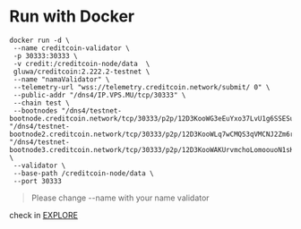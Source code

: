 # Run with Docker

```
docker run -d \
 --name creditcoin-validator \
 -p 30333:30333 \
 -v credit:/creditcoin-node/data  \
 gluwa/creditcoin:2.222.2-testnet \
 --name "namaValidator" \
 --telemetry-url "wss://telemetry.creditcoin.network/submit/ 0" \
 --public-addr "/dns4/IP.VPS.MU/tcp/30333" \
 --chain test \
 --bootnodes "/dns4/testnet-bootnode.creditcoin.network/tcp/30333/p2p/12D3KooWG3eEuYxo37LvU1g6SSESu4i9TQ8FrZmJcjvdys7eA3cH" "/dns4/testnet-bootnode2.creditcoin.network/tcp/30333/p2p/12D3KooWLq7wCMQS3qVMCNJ2Zm6rYuYh74cM99i9Tm8PMdqJPDzb" "/dns4/testnet-bootnode3.creditcoin.network/tcp/30333/p2p/12D3KooWAKUrvmchoLomoouoN1sKfF9kq8dYtCVFvtPuvqp7wFBS" \
 --validator \
 --base-path /creditcoin-node/data \
 --port 30333
```

> Please change --name with your name validator

check in [EXPLORE](https://telemetry.creditcoin.network/#list/0xc2e43792c8acc075e564558f9a2184a0ffe9b0fd573969599eee9b647358c6cf)
